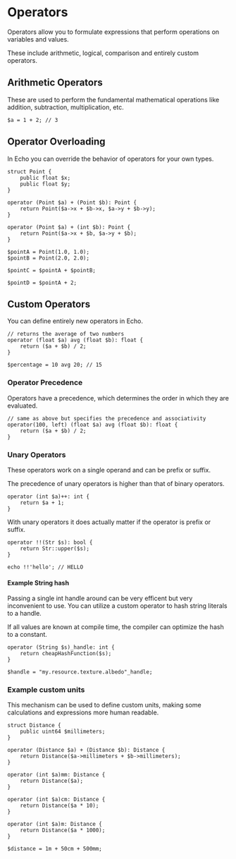 # Operators

Operators allow you to formulate expressions that perform operations on variables and values.

These include arithmetic, logical, comparison and entirely custom operators.


## Arithmetic Operators

These are used to perform the fundamental mathematical operations like addition, subtraction, multiplication, etc.

```echo
$a = 1 + 2; // 3
```

## Operator Overloading

In Echo you can override the behavior of operators for your own types.

```echo
struct Point {
    public float $x;
    public float $y;
}

operator (Point $a) + (Point $b): Point {
    return Point($a->x + $b->x, $a->y + $b->y);
}

operator (Point $a) + (int $b): Point {
    return Point($a->x + $b, $a->y + $b);
}

$pointA = Point(1.0, 1.0);
$pointB = Point(2.0, 2.0);

$pointC = $pointA + $pointB;

$pointD = $pointA + 2;
```

## Custom Operators

You can define entirely new operators in Echo.

```echo
// returns the average of two numbers
operator (float $a) avg (float $b): float {
    return ($a + $b) / 2;
}

$percentage = 10 avg 20; // 15
```

### Operator Precedence

Operators have a precedence, which determines the order in which they are evaluated.

```echo
// same as above but specifies the precedence and associativity
operator(100, left) (float $a) avg (float $b): float {
    return ($a + $b) / 2;
}
```

### Unary Operators

These operators work on a single operand and can be prefix or suffix.

The precedence of unary operators is higher than that of binary operators.

```echo
operator (int $a)++: int {
    return $a + 1;
}
```

With unary operators it does actually matter if the operator is prefix or suffix.

```echo
operator !!(Str $s): bool {
    return Str::upper($s);
}

echo !!'hello'; // HELLO
```
#### Example String hash

Passing a single int handle around can be very efficent but very inconvenient to use. You can utilize a custom operator to hash string literals to a handle.

If all values are known at compile time, the compiler can optimize the hash to a constant.

```echo
operator (String $s)_handle: int {
    return cheapHashFunction($s);
}

$handle = "my.resource.texture.albedo"_handle;
```

### Example custom units 

This mechanism can be used to define custom units, making some calculations and expressions more human readable.

```echo
struct Distance {
    public uint64 $millimeters;
}

operator (Distance $a) + (Distance $b): Distance {
    return Distance($a->millimeters + $b->millimeters);
}

operator (int $a)mm: Distance {
    return Distance($a);
}

operator (int $a)cm: Distance {
    return Distance($a * 10);
}

operator (int $a)m: Distance {
    return Distance($a * 1000);
}

$distance = 1m + 50cm + 500mm;
```

